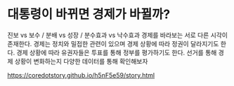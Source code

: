 대통령이 바뀌면 경제가 바뀔까?
=====

진보 vs 보수 / 분배 vs 성장 / 분수효과 vs 낙수효과
경제를 바라보는 서로 다른 시각이 존재한다. 경제는 정치와 밀접한 관련이 있으며 경제 상황에 따라 정권이 달라지기도 한다. 경제 상황에 따라 유권자들은 투표를 통해 정부를 평가하기도 한다.
선거를 통해 경제 상황이 변화하는지 다양한 데이터를 통해 확인해보자

<a href='https://coredotstory.github.io/h5nF5e59/story.html'>https://coredotstory.github.io/h5nF5e59/story.html</a>